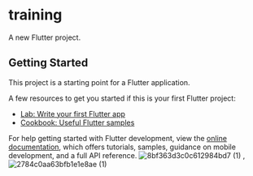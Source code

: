# training

A new Flutter project.

## Getting Started

This project is a starting point for a Flutter application.

A few resources to get you started if this is your first Flutter project:

- [Lab: Write your first Flutter app](https://docs.flutter.dev/get-started/codelab)
- [Cookbook: Useful Flutter samples](https://docs.flutter.dev/cookbook)

For help getting started with Flutter development, view the
[online documentation](https://docs.flutter.dev/), which offers tutorials,
samples, guidance on mobile development, and a full API reference.
![8bf363d3c0c612984bd7 (1)](https://github.com/NtbAndroidDev/video_player/assets/135935496/e606f493-5ca6-4bdb-8e0d-00162cdb8d78)
,![2784c0aa63bfb1e1e8ae (1)](https://github.com/NtbAndroidDev/video_player/assets/135935496/239fd4f7-9db7-4088-b930-ff8feff7e0f3)



